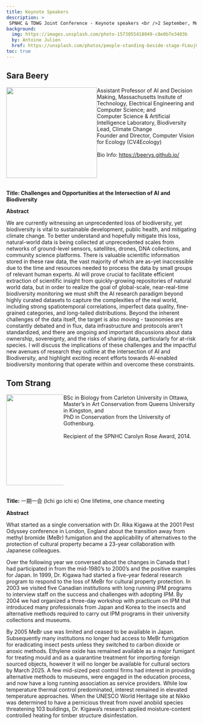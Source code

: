 ```yaml
---
title: Keynote Speakers
description: >
 SPNHC & TDWG Joint Conference - Keynote speakers <br />2 September, Monday 13:00 - 15:00
background:
  img: https://images.unsplash.com/photo-1573055418049-c8e0b7e3403b
  by: Antoine Julien
  href: https://unsplash.com/photos/people-standing-beside-stage-FLmujG5l7uE
toc: true
---
```



## Sara Beery
<div>
  <div  style="float:left;width:240px">
    <img src="https://static.tdwg.org/conferences/2024/images/keynotes/beery-sqr.jpg" width="240px"> 
  </div>
  <div>
    <p>Assistant Professor of AI and Decision Making, 
      Massachusetts Insitute of Technology, Electrical Engineering and Computer Science; and <br />
      Computer Science & Artificial Intelligence Laboratory, Biodiversity Lead, Climate Change <br /> 
      Founder and Director, Computer Vision for Ecology (CV4Ecology)<br />
      <br />
      Bio Info: <a href="https://beerys.github.io/">https://beerys.github.io/</a>
    </p>
  </div>
</div>
<div style="clear:left">&nbsp;</div>

**Title:  Challenges and Opportunities at the Intersection of AI and Biodiversity**

**Abstract**

We are currently witnessing an unprecedented loss of biodiversity, yet biodiversity is vital to sustainable development, public health, and mitigating climate change. To better understand and hopefully mitigate this loss, natural-world data is being collected at unprecedented scales from networks of ground-level sensors, satellites, drones, DNA collections, and community science platforms. There is valuable scientific information stored in these raw data, the vast majority of which are as-yet inaccessible due to the time and resources needed to process the data by small groups of relevant human experts. AI will prove crucial to facilitate efficient extraction of scientific insight from quickly-growing repositories of natural world data, but in order to realize the goal of global-scale, near-real-time biodiversity monitoring we must shift the AI research paradigm beyond highly curated datasets to capture the complexities of the real world, including strong spatiotemporal correlations, imperfect data quality, fine-grained categories, and long-tailed distributions. Beyond the inherent challenges of the data itself, the target is also moving - taxonomies are constantly debated and in flux, data infrastructure and protocols aren't standardized, and there are ongoing and important discussions about data ownership, sovereignty, and the risks of sharing data, particularly for at-risk species. I will discuss the implications of these challenges and the impactful new avenues of research they outline at the intersection of AI and Biodiversity, and highlight exciting recent efforts towards AI-enabled biodiversity monitoring that operate within and overcome these constraints.


## Tom Strang

<div>
  <div  style="float:left;width:30%">
    <img src="https://static.tdwg.org/conferences/2024/images/keynotes/strang-sqr.jpg" width="240px">
  </div>
  <div>
    <p>BSc in Biology from Carleton University in Ottawa,<br />
     Master’s in Art Conservation from Queens University in Kingston, and<br />
     PhD in Conservation from the University of Gothenburg.<br />
     <br />
     Recipient of the SPNHC Carolyn Rose Award, 2014.
    </p>
  </div>
</div>
<div style="clear:left">&nbsp;</div>

**Title:** 一期一会  (Ichi go ichi e) One lifetime, one chance meeting

**Abstract**

What started as a single conversation with Dr. Rika Kigawa at the 2001 Pest Odyssey conference in London, England about the transition away from methyl bromide (MeBr) fumigation and the applicability of alternatives to the protection of cultural property became a 23-year collaboration with Japanese colleagues. 

Over the following year we conversed about the changes in Canada that I had participated in from the mid-1980’s to 2000’s and the positive examples for Japan. In 1999, Dr. Kigawa had started a five-year federal research program to respond to the loss of MeBr for cultural property protection. In 2003 we visited five Canadian institutions with long running IPM programs to interview staff on the success and challenges with adopting IPM. By 2004 we had organized a three-day workshop with practicum on IPM that introduced many professionals from Japan and Korea to the insects and alternative methods required to carry out IPM programs in their university collections and museums. 

By 2005 MeBr use was limited and ceased to be available in Japan. Subsequently many institutions no longer had access to MeBr fumigation for eradicating insect pests unless they switched to carbon dioxide or anoxic methods. Ethylene oxide has remained available as a major fumigant for treating mould and as a quarantine treatment for importing foreign sourced objects, however it will no longer be available for cultural sectors by March 2025.   A few mid-sized pest control firms had interest in providing alternative methods to museums, were engaged in the education process, and now have a long running association as service providers. 
While low temperature thermal control predominated, interest remained in elevated temperature approaches. When the UNESCO World Heritage site at Nikko was determined to have a pernicious threat from novel anobiid species threatening 103 buildings, Dr. Kigawa’s research applied moisture-content controlled heating for timber structure disinfestation.
